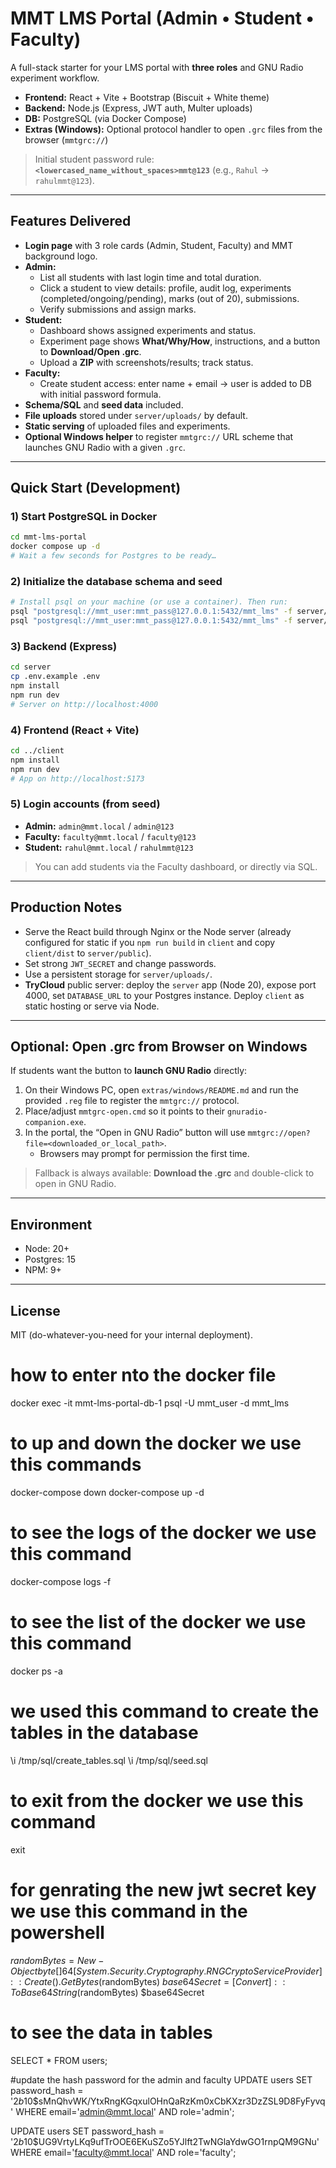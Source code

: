# MMT LMS Portal (Admin • Student • Faculty)

A full-stack starter for your LMS portal with **three roles** and GNU Radio experiment workflow.

- **Frontend:** React + Vite + Bootstrap (Biscuit + White theme)
- **Backend:** Node.js (Express, JWT auth, Multer uploads)
- **DB:** PostgreSQL (via Docker Compose)
- **Extras (Windows):** Optional protocol handler to open `.grc` files from the browser (`mmtgrc://`)

> Initial student password rule: **`<lowercased_name_without_spaces>mmt@123`** (e.g., `Rahul` → `rahulmmt@123`).

---

## Features Delivered

- **Login page** with 3 role cards (Admin, Student, Faculty) and MMT background logo.
- **Admin:**
  - List all students with last login time and total duration.
  - Click a student to view details: profile, audit log, experiments (completed/ongoing/pending), marks (out of 20), submissions.
  - Verify submissions and assign marks.
- **Student:**
  - Dashboard shows assigned experiments and status.
  - Experiment page shows **What/Why/How**, instructions, and a button to **Download/Open .grc**.
  - Upload a **ZIP** with screenshots/results; track status.
- **Faculty:**
  - Create student access: enter name + email → user is added to DB with initial password formula.
- **Schema/SQL** and **seed data** included.
- **File uploads** stored under `server/uploads/` by default.
- **Static serving** of uploaded files and experiments.
- **Optional Windows helper** to register `mmtgrc://` URL scheme that launches GNU Radio with a given `.grc`.

---

## Quick Start (Development)

### 1) Start PostgreSQL in Docker
```bash
cd mmt-lms-portal
docker compose up -d
# Wait a few seconds for Postgres to be ready…
```

### 2) Initialize the database schema and seed
```bash
# Install psql on your machine (or use a container). Then run:
psql "postgresql://mmt_user:mmt_pass@127.0.0.1:5432/mmt_lms" -f server/src/models/sql/create_tables.sql
psql "postgresql://mmt_user:mmt_pass@127.0.0.1:5432/mmt_lms" -f server/src/models/sql/seed.sql
```

### 3) Backend (Express)
```bash
cd server
cp .env.example .env
npm install
npm run dev
# Server on http://localhost:4000
```

### 4) Frontend (React + Vite)
```bash
cd ../client
npm install
npm run dev
# App on http://localhost:5173
```

### 5) Login accounts (from seed)
- **Admin:** `admin@mmt.local` / `admin@123`
- **Faculty:** `faculty@mmt.local` / `faculty@123`
- **Student:** `rahul@mmt.local` / `rahulmmt@123`

> You can add students via the Faculty dashboard, or directly via SQL.

---

## Production Notes

- Serve the React build through Nginx or the Node server (already configured for static if you `npm run build` in `client` and copy `client/dist` to `server/public`).
- Set strong `JWT_SECRET` and change passwords.
- Use a persistent storage for `server/uploads/`.
- **TryCloud** public server: deploy the `server` app (Node 20), expose port 4000, set `DATABASE_URL` to your Postgres instance. Deploy `client` as static hosting or serve via Node.

---

## Optional: Open .grc from Browser on Windows

If students want the button to **launch GNU Radio** directly:
1) On their Windows PC, open `extras/windows/README.md` and run the provided `.reg` file to register the `mmtgrc://` protocol.
2) Place/adjust `mmtgrc-open.cmd` so it points to their `gnuradio-companion.exe`.
3) In the portal, the “Open in GNU Radio” button will use `mmtgrc://open?file=<downloaded_or_local_path>`.
   - Browsers may prompt for permission the first time.

> Fallback is always available: **Download the .grc** and double-click to open in GNU Radio.

---

## Environment

- Node: 20+
- Postgres: 15
- NPM: 9+

---

## License
MIT (do-whatever-you-need for your internal deployment).


# how to enter nto the docker file 
docker exec -it mmt-lms-portal-db-1 psql -U mmt_user -d mmt_lms

# to up and down the docker we use this commands 
docker-compose down
docker-compose up -d

# to see the logs of the docker we use this command
docker-compose logs -f

# to see the list of the docker we use this command
docker ps -a

# we used this command to create the tables in the database

\i /tmp/sql/create_tables.sql
\i /tmp/sql/seed.sql

# to exit from the docker we use this command
exit


# for genrating the new jwt secret key we use this command in the powershell

$randomBytes = New-Object byte[] 64
[System.Security.Cryptography.RNGCryptoServiceProvider]::Create().GetBytes($randomBytes)
$base64Secret = [Convert]::ToBase64String($randomBytes)
$base64Secret

# to see the data in tables 
SELECT * FROM users;

#update the hash password for the admin and faculty
UPDATE users SET password_hash = '$2b$10$sMnQhvWK/YtxRngKGqxulOHnQaRzKm0xCbKXzr3DzZSL9D8FyFyvq'
WHERE email='admin@mmt.local'   AND role='admin';

UPDATE users SET password_hash = '$2b$10$UG9VrtyLKq9ufTrOOE6EKuSZo5YJlft2TwNGlaYdwGO1rnpQM9GNu'
WHERE email='faculty@mmt.local' AND role='faculty';


